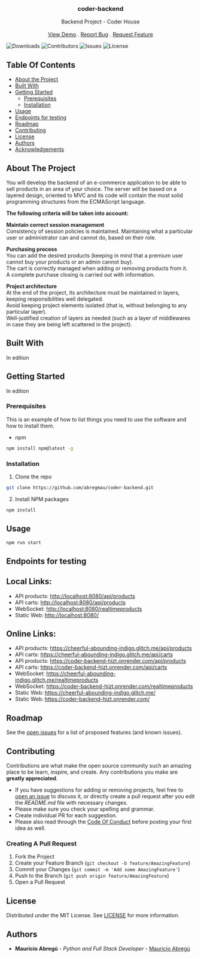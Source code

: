 <br/>
<p align="center">
  <!-- <a href="https://github.com/abregmau/coder-backend">
    <img src="images/logo.png" alt="Logo" width="80" height="80">
  </a> -->

  <h3 align="center">coder-backend</h3>

  <p align="center">
    Backend Project - Coder House
    <br/>
    <br/>
    <a href="https://github.com/abregmau/coder-backend">View Demo</a>
    .
    <a href="https://github.com/abregmau/coder-backend/issues">Report Bug</a>
    .
    <a href="https://github.com/abregmau/coder-backend/issues">Request Feature</a>
  </p>
</p>

![Downloads](https://img.shields.io/github/downloads/abregmau/coder-backend/total) ![Contributors](https://img.shields.io/github/contributors/abregmau/coder-backend?color=dark-green) ![Issues](https://img.shields.io/github/issues/abregmau/coder-backend) ![License](https://img.shields.io/github/license/abregmau/coder-backend)

## Table Of Contents

-   [About the Project](#about-the-project)
-   [Built With](#built-with)
-   [Getting Started](#getting-started)
    -   [Prerequisites](#prerequisites)
    -   [Installation](#installation)
-   [Usage](#usage)
-   [Endpoints for testing](#endpoints-for-testing)
-   [Roadmap](#roadmap)
-   [Contributing](#contributing)
-   [License](#license)
-   [Authors](#authors)
-   [Acknowledgements](#acknowledgements)

## About The Project

<p>You will develop the backend of an e-commerce application to be able to sell products in an area of your choice. The server will be based on a layered design, oriented to MVC and its code will contain the most solid programming structures from the ECMAScript language.</p>
<p><strong>The following criteria will be taken into account:</strong></p>
<p><strong>Maintain correct session management</strong><br />Consistency of session policies is maintained. Maintaining what a particular user or administrator can and cannot do, based on their role.</p>
<p><strong>Purchasing process</strong><br />You can add the desired products (keeping in mind that a premium user cannot buy your products or an admin cannot buy).<br />The cart is correctly managed when adding or removing products from it.<br />A complete purchase closing is carried out with information.</p>
<p><strong>Project architecture</strong><br />At the end of the project, its architecture must be maintained in layers, keeping responsibilities well delegated.<br />Avoid keeping project elements isolated (that is, without belonging to any particular layer).<br />Well-justified creation of layers as needed (such as a layer of middlewares in case they are being left scattered in the project).</p>

## Built With

In edition

## Getting Started

In edition

### Prerequisites

This is an example of how to list things you need to use the software and how to install them.

-   npm

```sh
npm install npm@latest -g
```

### Installation

1. Clone the repo

```sh
git clone https://github.com/abregmau/coder-backend.git
```

2. Install NPM packages

```sh
npm install
```

## Usage

```sh
npm run start
```

## Endpoints for testing

<body>
    <h2>Local Links:</h2>
    <ul>
        <li>API products: <a href="http://localhost:8080/api/products" target="_blank">http://localhost:8080/api/products</a></li>
        <li>API carts: <a href="http://localhost:8080/api/carts" target="_blank">http://localhost:8080/api/products</a></li>
        <li>WebSocket: <a href="http://localhost:8080/realtimeproducts" target="_blank">http://localhost:8080/realtimeproducts</a></li>
        <li>Static Web: <a href="http://localhost:8080/" target="_blank">http://localhost:8080/</a></li>
    </ul>
    <h2>Online Links:</h2>
    <ul>
        <li>API products: <a href="https://cheerful-abounding-indigo.glitch.me/api/products" target="_blank">https://cheerful-abounding-indigo.glitch.me/api/products</a></li>
        <li>API carts: <a href="https://cheerful-abounding-indigo.glitch.me/api/carts" target="_blank">https://cheerful-abounding-indigo.glitch.me/api/carts</a></li>
        <li>API products: <a href="https://coder-backend-hizt.onrender.com/api/products" target="_blank">https://coder-backend-hizt.onrender.com/api/products</a></li>
        <li>API carts: <a href="https://coder-backend-hizt.onrender.com/api/carts" target="_blank">https://coder-backend-hizt.onrender.com/api/carts</a></li>
        <li>WebSocket: <a href="https://cheerful-abounding-indigo.glitch.me/realtimeproducts" target="_blank">https://cheerful-abounding-indigo.glitch.me/realtimeproducts</a></li>
        <li>WebSocket: <a href="https://coder-backend-hizt.onrender.com/realtimeproducts" target="_blank">https://coder-backend-hizt.onrender.com/realtimeproducts</a></li>
        <li>Static Web: <a href="https://cheerful-abounding-indigo.glitch.me/" target="_blank">https://cheerful-abounding-indigo.glitch.me/</a></li>
        <li>Static Web: <a href="https://coder-backend-hizt.onrender.com/" target="_blank">https://coder-backend-hizt.onrender.com/</a></li>
    </ul>

</body>
</html>

## Roadmap

See the [open issues](https://github.com/abregmau/coder-backend/issues) for a list of proposed features (and known issues).

## Contributing

Contributions are what make the open source community such an amazing place to be learn, inspire, and create. Any contributions you make are **greatly appreciated**.

-   If you have suggestions for adding or removing projects, feel free to [open an issue](https://github.com/abregmau/coder-backend/issues/new) to discuss it, or directly create a pull request after you edit the _README.md_ file with necessary changes.
-   Please make sure you check your spelling and grammar.
-   Create individual PR for each suggestion.
-   Please also read through the [Code Of Conduct](https://github.com/abregmau/coder-backend/blob/main/CODE_OF_CONDUCT.md) before posting your first idea as well.

### Creating A Pull Request

1. Fork the Project
2. Create your Feature Branch (`git checkout -b feature/AmazingFeature`)
3. Commit your Changes (`git commit -m 'Add some AmazingFeature'`)
4. Push to the Branch (`git push origin feature/AmazingFeature`)
5. Open a Pull Request

## License

Distributed under the MIT License. See [LICENSE](https://github.com/abregmau/coder-backend/blob/main/LICENSE.md) for more information.

## Authors

-   **Mauricio Abregú** - _Python and Full Stack Developer_ - [Mauricio Abregú](https://github.com/abregmau/)
